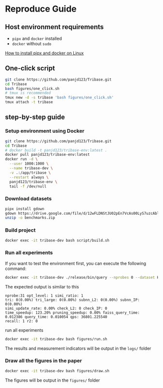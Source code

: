 # Reproduce Guide

## Host environment requirements

- `pipx` and `docker` installed
- `docker` without `sudo`

[How to install pipx and docker on Linux](https://chatgpt.com/share/68ab0118-df3c-8010-bd95-db97d55926f0)

## One-click script

```bash
git clone https://github.com/panjd123/Tribase.git
cd Tribase
bash figures/one_click.sh
# tmux is recommended
tmux new -d -s tribase 'bash figures/one_click.sh'
tmux attach -t tribase
```

## step-by-step guide

### Setup environment using Docker

```bash
git clone https://github.com/panjd123/Tribase.git
cd Tribase
# docker build -t panjd123/tribase-env:latest .
docker pull panjd123/tribase-env:latest
docker run -d \
  --user 1000:1000 \
  --name tribase-dev \
  -v .:/app/tribase \
  --restart always \
  panjd123/tribase-env \
  tail -f /dev/null
```

### Download datasets

```bash
pipx install gdown
gdown https://drive.google.com/file/d/12wFLDNStJU02pEn7VcAs00LyS7uzcAbl/view?usp=sharing --fuzzy
unzip -o benchmarks.zip
```

### Build project

```bash
docker exec -it tribase-dev bash script/build.sh
```

### Run all experiments

If you want to test the environment first, you can execute the following command:

```bash
docker exec -it tribase-dev ./release/bin/query --nprobes 0 --dataset HandOutlines --opt_levels OPT_TRIANGLE
```

The expected output is similar to this

```
nprobe:31 opt_level: 1 simi_ratio: 1
tri: 0(0.00%) tri_large: 0(0.00%) subnn_L2: 0(0.00%) subnn_IP: 0(0.00%)
simi_update_rate: 0.00% check_L2: 0 check_IP: 0
time_speedup: 123.20% pruning_speedup: 0.00% faiss_query_time: 0.012386 query_time: 0.010054 qps: 36801.225540
recall: 1 r2: 0
```

run all experiments

```bash
docker exec -it tribase-dev bash figures/run.sh
```

The results and measurement indicators will be output in the `logs/` folder

### Draw all the figures in the paper

```bash
docker exec -it tribase-dev bash figures/draw.sh
```

The figures will be output in the `figures/` folder
